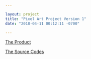 ```yaml
---

layout: project
title: "Pixel Art Project Version 1"
date: "2018-04-11 00:12:11 -0700"

---
```


[The Product](https://wycodebook.github.io/GoogleFrontEnd-Phase1-PixelArtProject/)

[The Source Codes](https://github.com/WYCodeBook/GoogleFrontEnd-Phase1-PixelArtProject)
